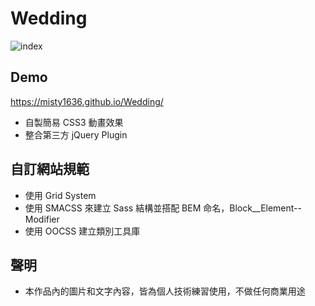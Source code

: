 # Wedding
![index](https://user-images.githubusercontent.com/47848363/59336625-7e191e00-8d31-11e9-81dd-adda2f404cd1.png)

## Demo 
https://misty1636.github.io/Wedding/

+ 自製簡易 CSS3 動畫效果
+ 整合第三方 jQuery Plugin 


## 自訂網站規範
+ 使用 Grid System
+ 使用 SMACSS 來建立 Sass 結構並搭配 BEM 命名，Block__Element--Modifier
+ 使用 OOCSS 建立類別工具庫

## 聲明
+ 本作品內的圖片和文字內容，皆為個人技術練習使用，不做任何商業用途
